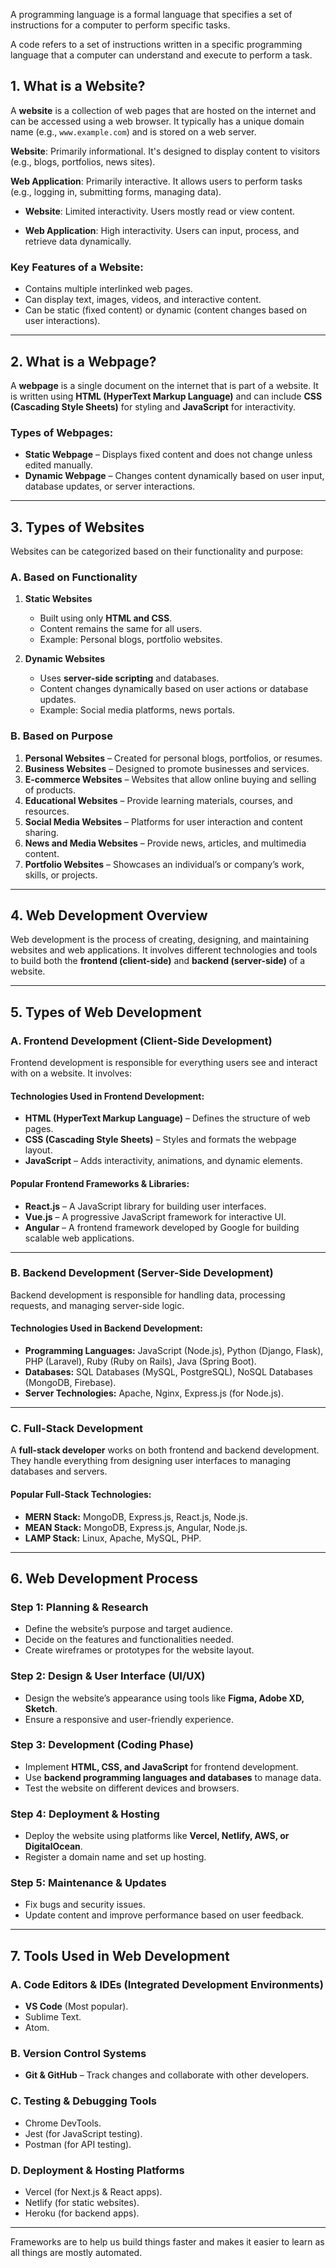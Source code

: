 
A programming language is a formal language that specifies a set of instructions for a computer to perform specific tasks. 

A code refers to a set of instructions written in a specific programming language that a computer can understand and execute to perform a task.

## **1. What is a Website?**

A **website** is a collection of web pages that are hosted on the internet and can be accessed using a web browser. It typically has a unique domain name (e.g., `www.example.com`) and is stored on a web server.

**Website**: Primarily informational. It's designed to display content to visitors (e.g., blogs, portfolios, news sites).

**Web Application**: Primarily interactive. It allows users to perform tasks (e.g., logging in, submitting forms, managing data).

- **Website**: Limited interactivity. Users mostly read or view content.
    
- **Web Application**: High interactivity. Users can input, process, and retrieve data dynamically.

### **Key Features of a Website:**

- Contains multiple interlinked web pages.
- Can display text, images, videos, and interactive content.
- Can be static (fixed content) or dynamic (content changes based on user interactions).

---

## **2. What is a Webpage?**

A **webpage** is a single document on the internet that is part of a website. It is written using **HTML (HyperText Markup Language)** and can include **CSS (Cascading Style Sheets)** for styling and **JavaScript** for interactivity.

### **Types of Webpages:**

- **Static Webpage** – Displays fixed content and does not change unless edited manually.
- **Dynamic Webpage** – Changes content dynamically based on user input, database updates, or server interactions.

---

## **3. Types of Websites**

Websites can be categorized based on their functionality and purpose:

### **A. Based on Functionality**

1. **Static Websites**
    
    - Built using only **HTML and CSS**.
    - Content remains the same for all users.
    - Example: Personal blogs, portfolio websites.
2. **Dynamic Websites**
    
    - Uses **server-side scripting** and databases.
    - Content changes dynamically based on user actions or database updates.
    - Example: Social media platforms, news portals.

### **B. Based on Purpose**

1. **Personal Websites** – Created for personal blogs, portfolios, or resumes.
2. **Business Websites** – Designed to promote businesses and services.
3. **E-commerce Websites** – Websites that allow online buying and selling of products.
4. **Educational Websites** – Provide learning materials, courses, and resources.
5. **Social Media Websites** – Platforms for user interaction and content sharing.
6. **News and Media Websites** – Provide news, articles, and multimedia content.
7. **Portfolio Websites** – Showcases an individual’s or company’s work, skills, or projects.

---

## **4. Web Development Overview**

Web development is the process of creating, designing, and maintaining websites and web applications. It involves different technologies and tools to build both the **frontend (client-side)** and **backend (server-side)** of a website.

---

## **5. Types of Web Development**

### **A. Frontend Development (Client-Side Development)**

Frontend development is responsible for everything users see and interact with on a website. It involves:

#### **Technologies Used in Frontend Development:**

- **HTML (HyperText Markup Language)** – Defines the structure of web pages.
- **CSS (Cascading Style Sheets)** – Styles and formats the webpage layout.
- **JavaScript** – Adds interactivity, animations, and dynamic elements.

#### **Popular Frontend Frameworks & Libraries:**

- **React.js** – A JavaScript library for building user interfaces.
- **Vue.js** – A progressive JavaScript framework for interactive UI.
- **Angular** – A frontend framework developed by Google for building scalable web applications.

---

### **B. Backend Development (Server-Side Development)**

Backend development is responsible for handling data, processing requests, and managing server-side logic.

#### **Technologies Used in Backend Development:**

- **Programming Languages:** JavaScript (Node.js), Python (Django, Flask), PHP (Laravel), Ruby (Ruby on Rails), Java (Spring Boot).
- **Databases:** SQL Databases (MySQL, PostgreSQL), NoSQL Databases (MongoDB, Firebase).
- **Server Technologies:** Apache, Nginx, Express.js (for Node.js).

---

### **C. Full-Stack Development**

A **full-stack developer** works on both frontend and backend development. They handle everything from designing user interfaces to managing databases and servers.

#### **Popular Full-Stack Technologies:**

- **MERN Stack:** MongoDB, Express.js, React.js, Node.js.
- **MEAN Stack:** MongoDB, Express.js, Angular, Node.js.
- **LAMP Stack:** Linux, Apache, MySQL, PHP.

---

## **6. Web Development Process**

### **Step 1: Planning & Research**

- Define the website’s purpose and target audience.
- Decide on the features and functionalities needed.
- Create wireframes or prototypes for the website layout.

### **Step 2: Design & User Interface (UI/UX)**

- Design the website’s appearance using tools like **Figma, Adobe XD, Sketch**.
- Ensure a responsive and user-friendly experience.

### **Step 3: Development (Coding Phase)**

- Implement **HTML, CSS, and JavaScript** for frontend development.
- Use **backend programming languages and databases** to manage data.
- Test the website on different devices and browsers.

### **Step 4: Deployment & Hosting**

- Deploy the website using platforms like **Vercel, Netlify, AWS, or DigitalOcean**.
- Register a domain name and set up hosting.

### **Step 5: Maintenance & Updates**

- Fix bugs and security issues.
- Update content and improve performance based on user feedback.

---

## **7. Tools Used in Web Development**

### **A. Code Editors & IDEs (Integrated Development Environments)**

- **VS Code** (Most popular).
- Sublime Text.
- Atom.

### **B. Version Control Systems**

- **Git & GitHub** – Track changes and collaborate with other developers.

### **C. Testing & Debugging Tools**

- Chrome DevTools.
- Jest (for JavaScript testing).
- Postman (for API testing).

### **D. Deployment & Hosting Platforms**

- Vercel (for Next.js & React apps).
- Netlify (for static websites).
- Heroku (for backend apps).

---
Frameworks are to help us build things faster and makes it easier to learn as all things are mostly automated.

